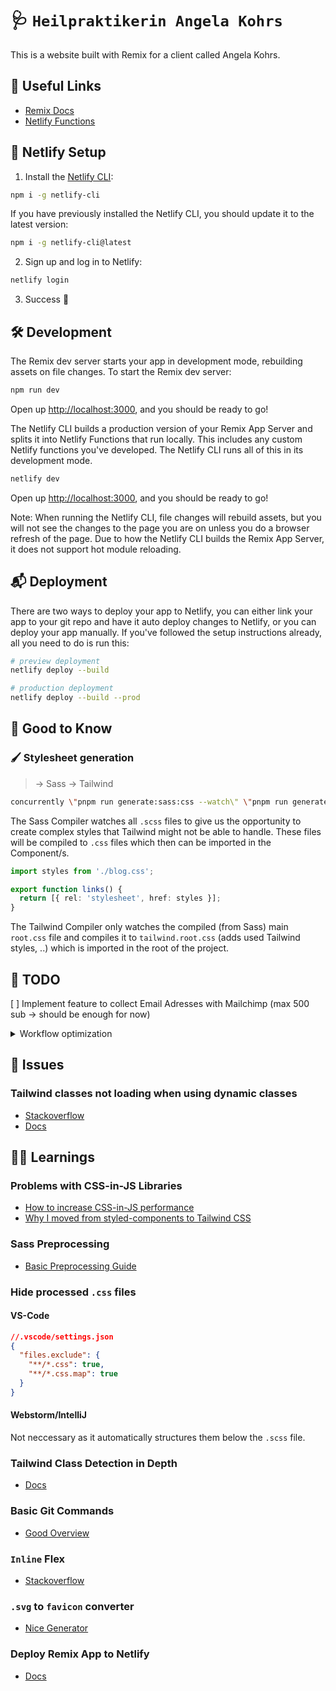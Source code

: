 # 🩺 `Heilpraktikerin Angela Kohrs`

This is a website built with Remix for a client called Angela Kohrs.

## 🔗 Useful Links

- [Remix Docs](https://remix.run/docs)
- [Netlify Functions](https://www.netlify.com/products/functions/)

## 📡 Netlify Setup

1. Install the [Netlify CLI](https://www.netlify.com/products/dev/):

```sh
npm i -g netlify-cli
```

If you have previously installed the Netlify CLI, you should update it to the latest version:

```sh
npm i -g netlify-cli@latest
```

2. Sign up and log in to Netlify:

```sh
netlify login
```

3. Success 🎉

## 🛠 Development

The Remix dev server starts your app in development mode, rebuilding assets on file changes. To start the Remix dev server:

```sh
npm run dev
```

Open up [http://localhost:3000](http://localhost:3000), and you should be ready to go!

The Netlify CLI builds a production version of your Remix App Server and splits it into Netlify Functions that run locally. This includes any custom Netlify functions you've developed. The Netlify CLI runs all of this in its development mode.

```sh
netlify dev
```

Open up [http://localhost:3000](http://localhost:3000), and you should be ready to go!

Note: When running the Netlify CLI, file changes will rebuild assets, but you will not see the changes to the page you are on unless you do a browser refresh of the page. Due to how the Netlify CLI builds the Remix App Server, it does not support hot module reloading.

## 📬 Deployment

There are two ways to deploy your app to Netlify, you can either link your app to your git repo and have it auto deploy changes to Netlify, or you can deploy your app manually. If you've followed the setup instructions already, all you need to do is run this:

```sh
# preview deployment
netlify deploy --build

# production deployment
netlify deploy --build --prod
```

## 🤔 Good to Know

### 🖌 Stylesheet generation

> -> Sass -> Tailwind

```bash
concurrently \"pnpm run generate:sass:css --watch\" \"pnpm run generate:tailwind:css --watch\"
```

The Sass Compiler watches all `.scss` files to give us the opportunity to create complex styles that Tailwind might not be able to handle.
These files will be compiled to `.css` files which then can be imported in the Component/s.

```ts
import styles from './blog.css';

export function links() {
  return [{ rel: 'stylesheet', href: styles }];
}
```

The Tailwind Compiler only watches the compiled (from Sass) main `root.css` file
and compiles it to `tailwind.root.css` (adds used Tailwind styles, ..) which is imported in the root of the project.

## 🧐 TODO

[ ] Implement feature to collect Email Adresses with Mailchimp (max 500 sub -> should be enough for now)

<details>
<summary>Workflow optimization</summary>

- [ ] Build EsLint plugin to simplyfy the extracting of inline Tailwind.
      Before running Plugin

  ```tsx
  const Container = () => {
    return (
      <div className="flex flex-row mx-8 items-center name:Container">
        {/* .. */}
      </div>
    );
  };
  ```

  After running Plugin

  ```tsx
  const Component = () => {
    return <div className={Container}>{/* .. */}</div>;
  };

  const Container = tss`flex flex-row mx-8 items-center`;
  ```

  </details>

## 🔴 Issues

### Tailwind classes not loading when using dynamic classes

- [Stackoverflow](https://stackoverflow.com/questions/71818458/tailwind-classes-not-loading-when-using-dynamic-classes-vue)
- [Docs](https://tailwindcss.com/docs/content-configuration#class-detection-in-depth)

## 👨‍🏫 Learnings

### Problems with CSS-in-JS Libraries

- [How to increase CSS-in-JS performance](https://itnext.io/how-to-increase-css-in-js-performance-by-175x-f30ddeac6bce)
- [Why I moved from styled-components to Tailwind CSS](https://daily.dev/blog/why-i-moved-from-styled-components-to-tailwind-css-and-whats-the-future-of-css-in-js)

### Sass Preprocessing

- [Basic Preprocessing Guide](https://sass-lang.com/guide)

### Hide processed `.css` files

#### VS-Code

```json
//.vscode/settings.json
{
  "files.exclude": {
    "**/*.css": true,
    "**/*.css.map": true
  }
}
```

#### Webstorm/IntelliJ

Not neccessary as it automatically structures them below the `.scss` file.

### Tailwind Class Detection in Depth

- [Docs](https://tailwindcss.com/docs/content-configuration#class-detection-in-depth)

### Basic Git Commands

- [Good Overview](https://confluence.atlassian.com/bitbucketserver/basic-git-commands-776639767.html)

### `Inline` Flex

- [Stackoverflow](https://stackoverflow.com/questions/28732703/how-to-make-flex-div-take-only-the-needed-space)

### `.svg` to `favicon` converter

- [Nice Generator](https://realfavicongenerator.net/)

### Deploy Remix App to Netlify

- [Docs](https://docs.netlify.com/integrations/frameworks/remix/)
